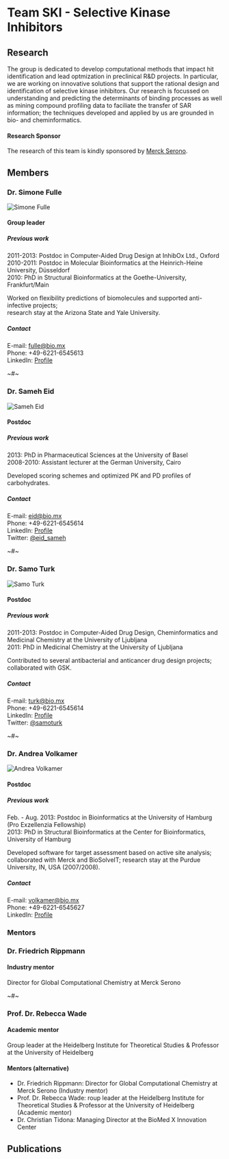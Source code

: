 # Team SKI - Selective Kinase Inhibitors
## Research
The group is dedicated to develop computational methods that impact hit identification and lead optmization in preclinical R&D projects. In particular, we are working on innovative solutions that support the rational design and identification of selective kinase inhibitors. Our research is focussed on understanding and predicting the determinants of binding processes as well as mining compound profiling data to faciliate the transfer of SAR information; the techniques developed and applied by us are grounded in bio- and cheminformatics.
#### Research Sponsor
The research of this team is kindly sponsored by [Merck Serono](http://www.merckserono.com).
## Members
### Dr. Simone Fulle
![Simone Fulle](http://media.bio.mx/teams/ski/fulle.jpg)
#### Group leader
##### Previous work
2011-2013: Postdoc in Computer-Aided Drug Design at InhibOx Ltd., Oxford  
2010-2011: Postdoc in Molecular Bioinformatics at the Heinrich-Heine University, Düsseldorf  
2010: PhD in Structural Bioinformatics at the Goethe-University, Frankfurt/Main  

Worked on flexibility predictions of biomolecules and supported anti-infective projects;   
research stay at the Arizona State and Yale University.

##### Contact
E-mail: <fulle@bio.mx>  
Phone: +49-6221-6545613  
LinkedIn: [Profile](http://www.linkedin.com/profile/view?id=79137219)  

~#~

### Dr. Sameh Eid
![Sameh Eid](http://media.bio.mx/teams/ski/eid.jpg)
#### Postdoc
##### Previous work
2013: PhD in Pharmaceutical Sciences at the University of Basel  
2008-2010: Assistant lecturer at the German University, Cairo  

Developed scoring schemes and optimized PK and PD profiles of carbohydrates.  
##### Contact
E-mail: <eid@bio.mx>  
Phone: +49-6221-6545614  
LinkedIn: [Profile](http://www.linkedin.com/profile/view?id=64778620)  
Twitter: [@eid_sameh](https://twitter.com/eid_sameh)

~#~

### Dr. Samo Turk
![Samo Turk](http://media.bio.mx/teams/ski/turk.jpg)
#### Postdoc
##### Previous work
2011-2013: Postdoc in Computer-Aided Drug Design, Cheminformatics and Medicinal Chemistry at the University of Ljubljana  
2011: PhD in Medicinal Chemistry at the University of Ljubljana 

Contributed to several antibacterial and anticancer drug design projects; collaborated with GSK.  
##### Contact
E-mail: <turk@bio.mx>  
Phone: +49-6221-6545614  
LinkedIn: [Profile](http://www.linkedin.com/profile/view?id=168433777)  
Twitter: [@samoturk](https://twitter.com/samoturk)  

~#~

### Dr. Andrea Volkamer
![Andrea Volkamer](http://media.bio.mx/teams/ski/volkamer.jpg)
#### Postdoc
##### Previous work
Feb. - Aug. 2013: Postdoc in Bioinformatics at the University of Hamburg (Pro Exzellenzia Fellowship)  
2013: PhD in Structural Bioinformatics at the Center for Bioinformatics, University of Hamburg

Developed software for target assessment based on active site analysis; collaborated with Merck and BioSolveIT; research stay at the Purdue University, IN, USA (2007/2008).  
##### Contact
E-mail: <volkamer@bio.mx>  
Phone: +49-6221-6545627  
LinkedIn: [Profile](http://www.linkedin.com/profile/view?id=237732863)  

### Mentors
### Dr. Friedrich Rippmann
#### Industry mentor
Director for Global Computational Chemistry at Merck Serono

~#~

### Prof. Dr. Rebecca Wade
#### Academic mentor
Group leader at the Heidelberg Institute for Theoretical Studies & 
Professor at the University of Heidelberg


#### Mentors (alternative)
- Dr. Friedrich Rippmann: Director for Global Computational Chemistry at Merck Serono (Industry mentor)
- Prof. Dr. Rebecca Wade: roup leader at the Heidelberg Institute for Theoretical Studies & 
Professor at the University of Heidelberg (Academic mentor)
- Dr. Christian Tidona: Managing Director at the BioMed X Innovation Center

## Publications
